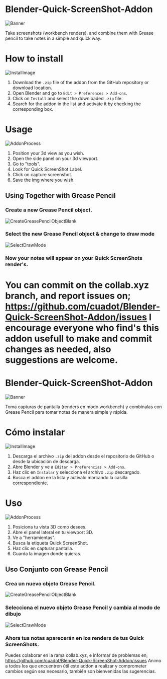 # Blender-Quick-ScreenShot-Addon

![Banner](https://github.com/cuadot/Blender-Quick-ScreenShot-Addon/assets/25164625/ddc44586-8ea3-4ae2-a6c6-5415aeac7739)

Take screenshots (workbench renders), and combine them with Grease pencil to take notes in a simple and quick way.

# How to install 
![InstallImage](https://github.com/cuadot/Blender-Quick-ScreenShot-Addon/assets/25164625/ac5fd0c4-1873-48de-875f-12cd1c3b6e67)

1. Download the `.zip` file of the addon from the GitHub repository or download location.
2. Open Blender and go to `Edit > Preferences > Add-ons`.
3. Click on `Install` and select the downloaded `.zip` file.
4. Search for the addon in the list and activate it by checking the corresponding box.

# Usage 

![AddonProcess](https://github.com/cuadot/Blender-Quick-ScreenShot-Addon/assets/25164625/775cf305-3576-48cc-8ead-2c0b027cfdbb)

1. Position your 3d view as you wish.
2. Open the side panel on your 3d viewport.
3. Go to "tools".
4. Look for Quick ScreenShot Label.
5. Click on capture screenshot.
6. Save the img where you wish.

## Using Together with Grease Pencil

### Create a new Grease Pencil object.
![CreateGreasePencilObjectBlank](https://github.com/cuadot/Blender-Quick-ScreenShot-Addon/assets/25164625/fa8263d6-6b19-4a5f-be92-e2db4b262431)

### Select the new Grease Pencil object & change to draw mode
![SelectDrawMode](https://github.com/cuadot/Blender-Quick-ScreenShot-Addon/assets/25164625/96f89fb4-9d47-4af3-8813-523a52bc7cf0)

### Now your notes will appear on your Quick ScreenShots render's.

You can commit on the collab.xyz branch, and report issues on; https://github.com/cuadot/Blender-Quick-ScreenShot-Addon/issues 
I encourage everyone who find's this addon usefull to make and commit changes as needed, also suggestions are welcome.
===============================================================================================================================


# Blender-Quick-ScreenShot-Addon

![Banner](https://github.com/cuadot/Blender-Quick-ScreenShot-Addon/assets/25164625/ddc44586-8ea3-4ae2-a6c6-5415aeac7739)

Toma capturas de pantalla (renders en modo workbench) y combínalas con Grease Pencil para tomar notas de manera simple y rápida.

# Cómo instalar
![InstallImage](https://github.com/cuadot/Blender-Quick-ScreenShot-Addon/assets/25164625/ac5fd0c4-1873-48de-875f-12cd1c3b6e67)

1. Descarga el archivo `.zip` del addon desde el repositorio de GitHub o desde la ubicación de descarga.
2. Abre Blender y ve a `Editar > Preferencias > Add-ons`.
3. Haz clic en `Instalar` y selecciona el archivo `.zip` descargado.
4. Busca el addon en la lista y actívalo marcando la casilla correspondiente.

# Uso

![AddonProcess](https://github.com/cuadot/Blender-Quick-ScreenShot-Addon/assets/25164625/775cf305-3576-48cc-8ead-2c0b027cfdbb)

1. Posiciona tu vista 3D como desees.
2. Abre el panel lateral en tu viewport 3D.
3. Ve a "herramientas".
4. Busca la etiqueta Quick ScreenShot.
5. Haz clic en capturar pantalla.
6. Guarda la imagen donde quieras.

## Uso Conjunto con Grease Pencil

### Crea un nuevo objeto Grease Pencil.
![CreateGreasePencilObjectBlank](https://github.com/cuadot/Blender-Quick-ScreenShot-Addon/assets/25164625/fa8263d6-6b19-4a5f-be92-e2db4b262431)

### Selecciona el nuevo objeto Grease Pencil y cambia al modo de dibujo
![SelectDrawMode](https://github.com/cuadot/Blender-Quick-ScreenShot-Addon/assets/25164625/96f89fb4-9d47-4af3-8813-523a52bc7cf0)

### Ahora tus notas aparecerán en los renders de tus Quick ScreenShots.

Puedes colaborar en la rama collab.xyz, e informar de problemas en; https://github.com/cuadot/Blender-Quick-ScreenShot-Addon/issues 
Animo a todos los que encuentren útil este addon a realizar y comprometer cambios según sea necesario, también son bienvenidas las sugerencias.



